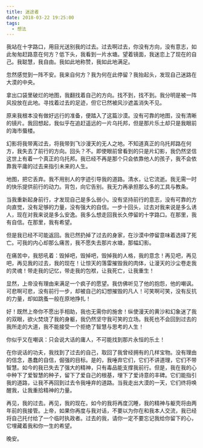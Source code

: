 ```yaml
---
title: 迷途者
date: 2018-03-22 19:25:00
tags:
  - 想法
---
```

我站在十字路口，用目光送别我的过去。过去啊过去，你没有方向，没有意志，如此匆匆赶路意在何方？低下头，我看到一片水塘。望着镜面，我迷恋上了现在的自己。我聪慧，我自由。我如此地称赞，我如此地满足。

忽然感觉到一阵不安。我来自何方？我为何在此停留？我抬起头，发现自己迷路在大漠的中央。

拿出口袋里破烂的地图，我翻找着自己的方向。找不到，找不到。我分明是被一阵风投放在此地。寻找着过去的足迹，但它已然被风沙遮盖消失不见。

原来我根本没有做好远行的准备，便踏入了这篇沙漠。没有可靠的地图，没有清晰的镜片。我回想起，我似乎在追赶遥远的一片乌托邦，但是那片乐土却只是我眼前的海市蜃楼。
<!-- more -->
幻影将我带离过去，将我带到飞沙漫天的无人之地。不知道真正的乌托邦路在何方，我失去了前行的方向。回头？不。即使眼前曾看到的只是片幻影，我仍然坚信这世上有着一个真正的乌托邦。我已经不再是那个只会依靠他人的孩子，我不会依靠我平庸的过去来指引未来的人生。

地图，把它丢弃。我不用别人的字迹引导我的道路。清水，让它流逝。我无需一时的快乐提供前行的动力。背包，向它告别。我无力再承担那么多的工具与教条。

当我重新起身前行，才发现自己是多么弱小。没有坚持前行的意志，没有可靠的方向直觉，没有足够的力量，没有强大的自信。一步十回头，过去对我来说是多么诱人，现在对我来说是多么安逸。我多么想走回我长久停留的十字路口。在那里，我有自信。在那里，我有希望。

但是我已经不可能返回。我已然扔掉了过去的身家，在沙漠中停留意味着选择了死亡。可我的内心却那么痛苦，我不愿失去那片水塘，那幅幻影。

在痛苦中，我怒吼着：毁掉吧，毁掉吧，毁掉我的人格，我的意念！再见吧，再见吧，再见我的过去，我的现在！让惊天的落雷摧毁我的肉体，让漫天的沙尘卷走我的灵魂！带走我的记忆，带走我的包袱，让我死亡，让我重生！

显然，上帝没有理由来满足一个疯子的愿望。我仿佛听见了他的抱怨，他的嘲讽。可悲啊可悲，没有前行一步，却被自己的幻想摧毁的凡人！可笑啊可笑，没有反抗的力量，却如跳蚤一般在原地挣扎！

好！既然上帝你不愿出手相助，我也无需你的施舍！纵使漫天的黄沙和幻象迷了我的双眼，欲火焚烧了我的身躯，我仍然坚守我可笑的立场。我死也不会回到过去的我所走的大道，我不能接受一个拒绝了智慧与思考的人生！

你似乎又在嘲讽：只会说大话的庸人，不可能找到那片永恒的乐土！

在你说话的功夫，我找到了过去的自己，取回了我曾经拥有的几样宝物。没有理由的信念，愚蠢的自信，倔强的目标。是的，我唾弃它们，它们不讲道理，它们不带智慧。如今的我已失去了强大的精神，只有毒品能支撑我前行。但是，我在我的心中种下了爱智慧的种子，留下了爱自己的根基，埋下了爱诗意的丰碑。它们能指引我的道路，让我不再回到过去令我唾弃的道路。当我走出大漠的一天，它们终将唤醒我，让我重拾精神的力量。

再见，我的过去。再见，我的现在。如今的我将再度沉睡，我的精神与躯壳将由两年前的我接管。上帝，如果你再度与我对话，不要以为你在和我本人交流，我已经将自己托付给了一个临时执政者。过去的我，请你一定不要忘记我给你留下的心，它埋藏着我和你一生的希望。

晚安。